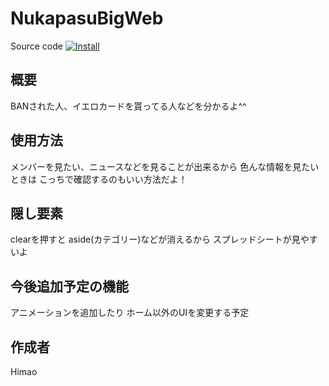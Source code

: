 # NukapasuBigWeb

Source code [![Install](https://img.shields.io/badge/Install-Himao25253.github.io-blue.svg?style=flat-square)](https://github.com/Himao25253/Himao25253.github.io/archive/refs/heads/main.zip)

## 概要
BANされた人、イエロカードを貰ってる人などを分かるよ^^

## 使用方法
メンバーを見たい、ニュースなどを見ることが出来るから
色んな情報を見たいときは
こっちで確認するのもいい方法だよ！

## 隠し要素
clearを押すと
aside(カテゴリー)などが消えるから
スプレッドシートが見やすいよ

## 今後追加予定の機能
アニメーションを追加したり
ホーム以外のUIを変更する予定

## 作成者
Himao
